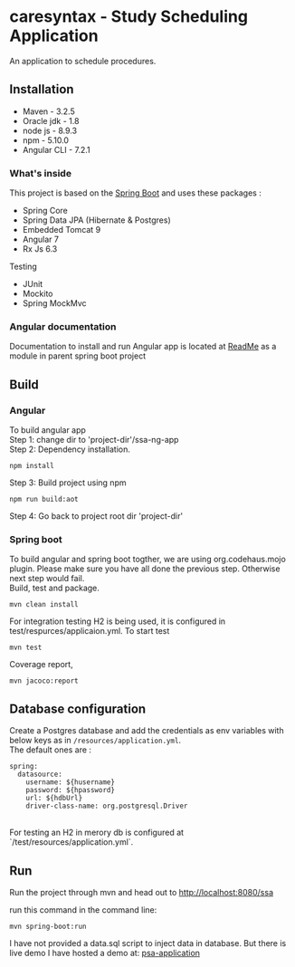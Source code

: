 # caresyntax - Study Scheduling Application

An application to schedule procedures.

## Installation

- Maven - 3.2.5
- Oracle jdk - 1.8
- node js - 8.9.3
- npm - 5.10.0
- Angular CLI - 7.2.1 

### What's inside 
This project is based on the [Spring Boot](http://projects.spring.io/spring-boot/) and uses these packages :
  - Spring Core
  - Spring Data JPA (Hibernate & Postgres)
  - Embedded Tomcat 9
  - Angular 7
  - Rx Js 6.3

Testing
  - JUnit
  - Mockito
  - Spring MockMvc

### Angular documentation
Documentation to install and run Angular app is located at [ReadMe](https://github.com/naveentulsi/caresyntax/blob/master/ssa-ng-app/README.md)
as a module in parent spring boot project
    

## Build

### Angular 
To build angular app <br/>
Step 1: change dir to 'project-dir'/ssa-ng-app <br/>
Step 2: Dependency installation.<br/>

  ```
  npm install
  ```
Step 3: Build project using npm <br/>

  ```
  npm run build:aot
  ```
Step 4: Go back to project root dir 'project-dir' <br/>

### Spring boot
To build angular and spring boot togther, we are using org.codehaus.mojo plugin. Please make sure you have all done the previous step. Otherwise next step would fail. <br/>
Build, test and package.<br/>

  ```
  mvn clean install
  ```
For integration testing H2 is being used, it is configured in test/respurces/applicaion.yml. To start test <br/>

  ```
  mvn test
  ```
Coverage report,<br/>
  
  ```
  mvn jacoco:report
  ```

## Database configuration 
Create a Postgres database and add the credentials as env variables with below keys as in `/resources/application.yml`.  
The default ones are :
```
spring:
  datasource:
    username: ${husername}
    password: ${hpassword}
    url: ${hdbUrl}
    driver-class-name: org.postgresql.Driver
```
<br/>
For testing an H2 in merory db is configured at `/test/resources/application.yml`.

## Run 
Run the project through mvn and head out to [http://localhost:8080/ssa](http://localhost:8080/ssa)

run this command in the command line:
```
mvn spring-boot:run
```
I have not provided a data.sql script to inject data in database.
But there is live demo I have hosted a demo at:
[psa-application](http://ec2-18-222-221-79.us-east-2.compute.amazonaws.com:8080/ssa)



